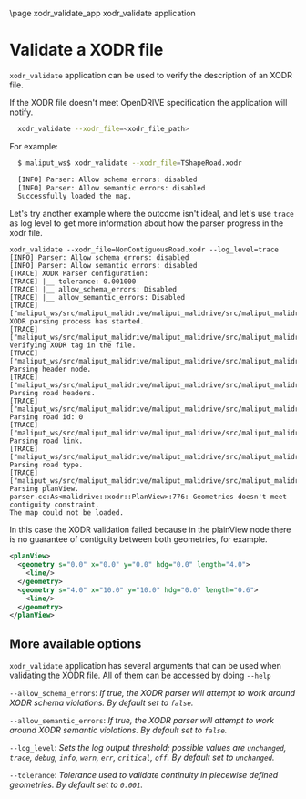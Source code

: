\page xodr_validate_app xodr_validate application

# Validate a XODR file

`xodr_validate` application can be used to verify the description of an XODR file.

If the XODR file doesn't meet OpenDRIVE specification the application will notify.


```bash
  xodr_validate --xodr_file=<xodr_file_path>
```

For example:
```bash
  $ maliput_ws$ xodr_validate --xodr_file=TShapeRoad.xodr

  [INFO] Parser: Allow schema errors: disabled
  [INFO] Parser: Allow semantic errors: disabled
  Successfully loaded the map.

```

Let's try another example where the outcome isn't ideal, and let's use `trace` as log level to get more information about how the parser progress in the xodr file.

```
xodr_validate --xodr_file=NonContiguousRoad.xodr --log_level=trace
[INFO] Parser: Allow schema errors: disabled
[INFO] Parser: Allow semantic errors: disabled
[TRACE] XODR Parser configuration:
[TRACE] |__ tolerance: 0.001000
[TRACE] |__ allow_schema_errors: Disabled
[TRACE] |__ allow_semantic_errors: Disabled
[TRACE] ["maliput_ws/src/maliput_malidrive/maliput_malidrive/src/maliput_malidrive/xodr/db_manager.cc":47:ParseDoc] XODR parsing process has started.
[TRACE] ["maliput_ws/src/maliput_malidrive/maliput_malidrive/src/maliput_malidrive/xodr/db_manager.cc":48:ParseDoc] Verifying XODR tag in the file.
[TRACE] ["maliput_ws/src/maliput_malidrive/maliput_malidrive/src/maliput_malidrive/xodr/db_manager.cc":53:ParseDoc] Parsing header node.
[TRACE] ["maliput_ws/src/maliput_malidrive/maliput_malidrive/src/maliput_malidrive/xodr/db_manager.cc":59:ParseDoc] Parsing road headers.
[TRACE] ["maliput_ws/src/maliput_malidrive/maliput_malidrive/src/maliput_malidrive/xodr/parser.cc":797:As<malidrive::xodr::RoadHeader>] Parsing road id: 0
[TRACE] ["maliput_ws/src/maliput_malidrive/maliput_malidrive/src/maliput_malidrive/xodr/parser.cc":815:As<malidrive::xodr::RoadHeader>] Parsing road link.
[TRACE] ["maliput_ws/src/maliput_malidrive/maliput_malidrive/src/maliput_malidrive/xodr/parser.cc":822:As<malidrive::xodr::RoadHeader>] Parsing road type.
[TRACE] ["maliput_ws/src/maliput_malidrive/maliput_malidrive/src/maliput_malidrive/xodr/parser.cc":833:As<malidrive::xodr::RoadHeader>] Parsing planView.
parser.cc:As<malidrive::xodr::PlanView>:776: Geometries doesn't meet contiguity constraint.
The map could not be loaded.

```

In this case the XODR validation failed because in the plainView node there is no guarantee of contiguity between both geometries, for example.

```xml
<planView>
  <geometry s="0.0" x="0.0" y="0.0" hdg="0.0" length="4.0">
    <line/>
  </geometry>
  <geometry s="4.0" x="10.0" y="10.0" hdg="0.0" length="0.6">
    <line/>
  </geometry>
</planView>
```


## More available options

`xodr_validate` application has several arguments that can be used when validating the XODR file. All of them can be accessed by doing `--help`

`--allow_schema_errors`: *If true, the XODR parser will attempt to work around XODR schema violations. By default set to `false`.*

`--allow_semantic_errors`: *If true, the XODR parser will attempt to work around XODR semantic violations. By default set to `false`.*

`--log_level`: *Sets the log output threshold; possible values are `unchanged`, `trace`, `debug`, `info`, `warn`, `err`, `critical`, `off`. By default set to `unchanged`.*

`--tolerance`: *Tolerance used to validate continuity in piecewise defined geometries. By default set to `0.001`.*
